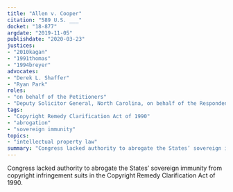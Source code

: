 ```yaml
---
title: "Allen v. Cooper"
citation: "589 U.S. ___"
docket: "18-877"
argdate: "2019-11-05"
publishdate: "2020-03-23"
justices:
- "2010kagan"
- "1991thomas"
- "1994breyer"
advocates:
- "Derek L. Shaffer"
- "Ryan Park"
roles:
- "on behalf of the Petitioners"
- "Deputy Solicitor General, North Carolina, on behalf of the Respondents"
tags:
- "Copyright Remedy Clarification Act of 1990"
- "abrogation"
- "sovereign immunity"
topics:
- "intellectual property law"
summary: "Congress lacked authority to abrogate the States’ sovereign immunity from copyright infringement suits in the Copyright Remedy Clarification Act of 1990."
---
```

Congress lacked authority to abrogate the States’ sovereign immunity from copyright infringement suits in the Copyright Remedy Clarification Act of 1990.